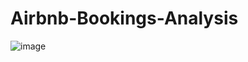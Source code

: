 # Airbnb-Bookings-Analysis

![image](https://github.com/ankit1088/Airbnb-Bookings-Analysis/assets/99710082/eed432fe-a23d-4df8-a274-829fbe7ce235)

